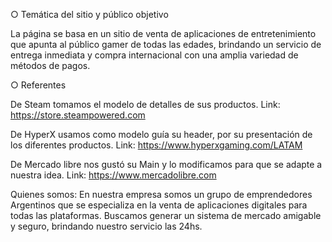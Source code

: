 ○ Temática del sitio y público objetivo

La página se basa en un sitio de venta de aplicaciones de entretenimiento que apunta al público gamer de todas las edades, brindando un servicio de entrega inmediata y compra internacional con una amplia variedad de métodos de pagos.

○ Referentes

De Steam tomamos el modelo de detalles de sus productos.
Link: https://store.steampowered.com

De HyperX usamos como modelo guía su header, por su presentación de los diferentes productos.
Link: https://www.hyperxgaming.com/LATAM

De Mercado libre nos gustó su Main y lo modificamos para que se adapte a nuestra idea.
Link: https://www.mercadolibre.com

Quienes somos:
En nuestra empresa somos un grupo de emprendedores Argentinos que se especializa en la venta de aplicaciones digitales para todas las plataformas.
Buscamos generar un sistema de mercado amigable y seguro, brindando nuestro servicio las 24hs.
